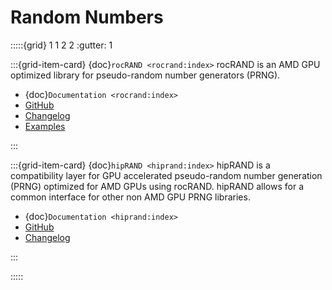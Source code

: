 # Random Numbers

:::::{grid} 1 1 2 2
:gutter: 1

:::{grid-item-card} {doc}`rocRAND <rocrand:index>`
rocRAND is an AMD GPU optimized library for pseudo-random number generators (PRNG).

- {doc}`Documentation <rocrand:index>`
- [GitHub](https://github.com/ROCmSoftwarePlatform/rocRAND/)
- [Changelog](https://github.com/ROCmSoftwarePlatform/rocRAND/blob/develop/CHANGELOG.md)
- [Examples](https://github.com/amd/rocm-examples/tree/develop/Libraries/rocRAND)

:::

:::{grid-item-card} {doc}`hipRAND <hiprand:index>`
hipRAND is a compatibility layer for GPU accelerated pseudo-random number
generation (PRNG) optimized for AMD GPUs using rocRAND. hipRAND allows for a
common interface for other non AMD GPU PRNG libraries.

- {doc}`Documentation <hiprand:index>`
- [GitHub](https://github.com/ROCmSoftwarePlatform/hipRAND/)
- [Changelog](https://github.com/ROCmSoftwarePlatform/hipRAND/blob/develop/CHANGELOG.md)

:::

:::::
